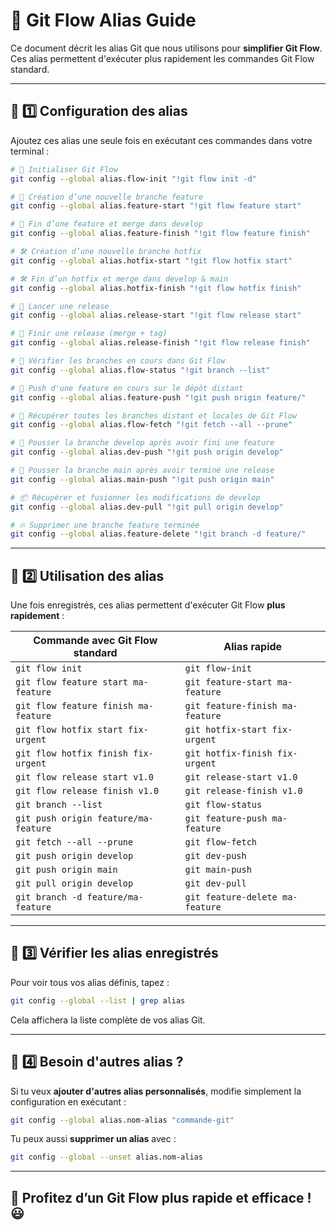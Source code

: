 # 🚀 Git Flow Alias Guide

Ce document décrit les alias Git que nous utilisons pour **simplifier Git Flow**. Ces alias permettent d'exécuter plus rapidement les commandes Git Flow standard.

---

## 📌 1️⃣ Configuration des alias

Ajoutez ces alias une seule fois en exécutant ces commandes dans votre terminal :

```sh
# 🔄 Initialiser Git Flow
git config --global alias.flow-init "!git flow init -d"

# 🌿 Création d’une nouvelle branche feature
git config --global alias.feature-start "!git flow feature start"

# 🔀 Fin d’une feature et merge dans develop
git config --global alias.feature-finish "!git flow feature finish"

# 🛠 Création d’une nouvelle branche hotfix
git config --global alias.hotfix-start "!git flow hotfix start"

# 🛠 Fin d’un hotfix et merge dans develop & main
git config --global alias.hotfix-finish "!git flow hotfix finish"

# 🎉 Lancer une release
git config --global alias.release-start "!git flow release start"

# 🎉 Finir une release (merge + tag)
git config --global alias.release-finish "!git flow release finish"

# 📂 Vérifier les branches en cours dans Git Flow
git config --global alias.flow-status "!git branch --list"

# 🚀 Push d'une feature en cours sur le dépôt distant
git config --global alias.feature-push "!git push origin feature/"

# 🔄 Récupérer toutes les branches distant et locales de Git Flow
git config --global alias.flow-fetch "!git fetch --all --prune"

# 🚀 Pousser la branche develop après avoir fini une feature
git config --global alias.dev-push "!git push origin develop"

# 🚀 Pousser la branche main après avoir terminé une release
git config --global alias.main-push "!git push origin main"

# 📦 Récupérer et fusionner les modifications de develop
git config --global alias.dev-pull "!git pull origin develop"

# 🔥 Supprimer une branche feature terminée
git config --global alias.feature-delete "!git branch -d feature/"
```

---

## 📌 2️⃣ Utilisation des alias

Une fois enregistrés, ces alias permettent d'exécuter Git Flow **plus rapidement** :

| Commande avec Git Flow standard | Alias rapide |
|------------------------------|-------------|
| `git flow init` | `git flow-init` |
| `git flow feature start ma-feature` | `git feature-start ma-feature` |
| `git flow feature finish ma-feature` | `git feature-finish ma-feature` |
| `git flow hotfix start fix-urgent` | `git hotfix-start fix-urgent` |
| `git flow hotfix finish fix-urgent` | `git hotfix-finish fix-urgent` |
| `git flow release start v1.0` | `git release-start v1.0` |
| `git flow release finish v1.0` | `git release-finish v1.0` |
| `git branch --list` | `git flow-status` |
| `git push origin feature/ma-feature` | `git feature-push ma-feature` |
| `git fetch --all --prune` | `git flow-fetch` |
| `git push origin develop` | `git dev-push` |
| `git push origin main` | `git main-push` |
| `git pull origin develop` | `git dev-pull` |
| `git branch -d feature/ma-feature` | `git feature-delete ma-feature` |

---

## 📌 3️⃣ Vérifier les alias enregistrés

Pour voir tous vos alias définis, tapez :

```sh
git config --global --list | grep alias
```

Cela affichera la liste complète de vos alias Git.

---

## 📌 4️⃣ Besoin d'autres alias ?

Si tu veux **ajouter d'autres alias personnalisés**, modifie simplement la configuration en exécutant :

```sh
git config --global alias.nom-alias "commande-git"
```

Tu peux aussi **supprimer un alias** avec :

```sh
git config --global --unset alias.nom-alias
```

---

## 🚀 **Profitez d’un Git Flow plus rapide et efficace !** 😃


